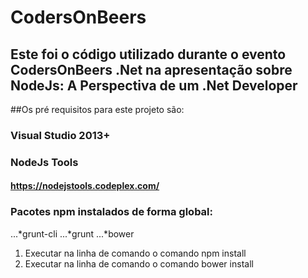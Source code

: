 # CodersOnBeers

## Este foi o código utilizado durante o evento CodersOnBeers .Net na apresentação sobre NodeJs: A Perspectiva de um .Net Developer

##Os pré requisitos para este projeto são:
### Visual Studio 2013+
### NodeJs Tools
#### https://nodejstools.codeplex.com/
### Pacotes npm instalados de forma global:
...*grunt-cli
...*grunt
...*bower

1. Executar na linha de comando o comando npm install
2. Executar na linha de comando o comando bower install